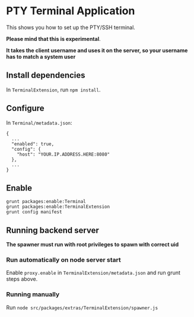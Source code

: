 # PTY Terminal Application

This shows you how to set up the PTY/SSH terminal.

**Please mind that this is experimental**.

**It takes the client username and uses it on the server, so your username has to match a system user**

## Install dependencies

In `TerminalExtension`, run `npm install`.

## Configure

In `Terminal/metadata.json`:

```
{
  ...
  "enabled": true,
  "config": {
    "host": "YOUR.IP.ADDRESS.HERE:8080"
  },
  ...
}
```


## Enable

```
grunt packages:enable:Terminal
grunt packages:enable:TerminalExtension
grunt config manifest
```

## Running backend server

**The spawner must run with root privileges to spawn with correct uid**

### Run automatically on node server start

Enable `proxy.enable` in `TerminalExtension/metadata.json` and run grunt steps above.

### Running manually

Run `node src/packages/extras/TerminalExtension/spawner.js`
